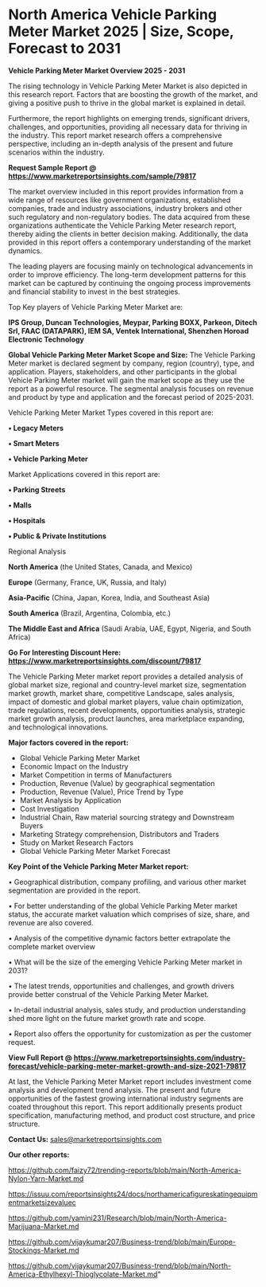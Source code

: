 # North America Vehicle Parking Meter Market 2025 | Size, Scope, Forecast to 2031

<Strong> Vehicle Parking Meter Market Overview 2025 - 2031</strong>

The rising technology in Vehicle Parking Meter Market is also depicted in this research report. Factors that are boosting the growth of the market, and giving a positive push to thrive in the global market is explained in detail.

Furthermore, the report highlights on emerging trends, significant drivers, challenges, and opportunities, providing all necessary data for thriving in the industry. This report market research offers a comprehensive perspective, including an in-depth analysis of the present and future scenarios within the industry.

<strong>Request Sample Report @ <a href=https://www.marketreportsinsights.com/sample/79817>https://www.marketreportsinsights.com/sample/79817</a></strong>

The market overview included in this report provides information from a wide range of resources like government organizations, established companies, trade and industry associations, industry brokers and other such regulatory and non-regulatory bodies. The data acquired from these organizations authenticate the Vehicle Parking Meter research report, thereby aiding the clients in better decision making. Additionally, the data provided in this report offers a contemporary understanding of the market dynamics.

The leading players are focusing mainly on technological advancements in order to improve efficiency. The long-term development patterns for this market can be captured by continuing the ongoing process improvements and financial stability to invest in the best strategies.

Top Key players of Vehicle Parking Meter Market are:

<strong>IPS Group, Duncan Technologies, Meypar, Parking BOXX, Parkeon, Ditech Srl, FAAC (DATAPARK), IEM SA, Ventek International, Shenzhen Horoad Electronic Technology</strong>

<strong><b>Global Vehicle Parking Meter Market Scope and Size:</b></strong>
The Vehicle Parking Meter market is declared segment by company, region (country), type, and application. Players, stakeholders, and other participants in the global Vehicle Parking Meter market will gain the market scope as they use the report as a powerful resource. The segmental analysis focuses on revenue and product by type and application and the forecast period of 2025-2031.

Vehicle Parking Meter Market Types covered in this report are:

<strong>• Legacy Meters

• Smart Meters

• Vehicle Parking Meter</strong>

Market Applications covered in this report are:

<strong>• Parking Streets

• Malls

• Hospitals

• Public & Private Institutions</strong> 

Regional Analysis

<strong>North America</strong> (the United States, Canada, and Mexico)

<strong>Europe</strong> (Germany, France, UK, Russia, and Italy)

<strong>Asia-Pacific</strong> (China, Japan, Korea, India, and Southeast Asia)

<strong>South America</strong> (Brazil, Argentina, Colombia, etc.)

<strong>The Middle East and Africa</strong> (Saudi Arabia, UAE, Egypt, Nigeria, and South Africa)

<strong>Go For Interesting Discount Here: <a href=https://www.marketreportsinsights.com/discount/79817>https://www.marketreportsinsights.com/discount/79817</a></strong>

The Vehicle Parking Meter market report provides a detailed analysis of global market size, regional and country-level market size, segmentation market growth, market share, competitive Landscape, sales analysis, impact of domestic and global market players, value chain optimization, trade regulations, recent developments, opportunities analysis, strategic market growth analysis, product launches, area marketplace expanding, and technological innovations.

<strong><b>Major factors covered in the report:</b></strong>
<ul>
  <li>Global Vehicle Parking Meter Market </li>
  <li>Economic Impact on the Industry</li>
  <li>Market Competition in terms of Manufacturers</li>
  <li>Production, Revenue (Value) by geographical segmentation</li>
  <li>Production, Revenue (Value), Price Trend by Type</li>
  <li>Market Analysis by Application</li>
  <li>Cost Investigation</li>
  <li>Industrial Chain, Raw material sourcing strategy and Downstream Buyers</li>
  <li>Marketing Strategy comprehension, Distributors and Traders</li>
  <li>Study on Market Research Factors</li>
  <li>Global Vehicle Parking Meter Market Forecast</li>
</ul>

<strong><b>Key Point of the Vehicle Parking Meter Market report:</b></strong>

• Geographical distribution, company profiling, and various other market segmentation are provided in the report.

• For better understanding of the global Vehicle Parking Meter market status, the accurate market valuation which comprises of size, share, and revenue are also covered.

• Analysis of the competitive dynamic factors better extrapolate the complete market overview

• What will be the size of the emerging Vehicle Parking Meter market in 2031?

• The latest trends, opportunities and challenges, and growth drivers provide better construal of the Vehicle Parking Meter Market.

• In-detail industrial analysis, sales study, and production understanding shed more light on the future market growth rate and scope.

• Report also offers the opportunity for customization as per the customer request.

<strong><b>View Full Report @ <a href=https://www.marketreportsinsights.com/industry-forecast/vehicle-parking-meter-market-growth-and-size-2021-79817>https://www.marketreportsinsights.com/industry-forecast/vehicle-parking-meter-market-growth-and-size-2021-79817</a></b></strong>


At last, the Vehicle Parking Meter Market report includes investment come analysis and development trend analysis. The present and future opportunities of the fastest growing international industry segments are coated throughout this report. This report additionally presents product specification, manufacturing method, and product cost structure, and price structure.

<strong>Contact Us:</strong>
sales@marketreportsinsights.com

<strong>Our other reports:</strong>

<a href=https://github.com/faizy72/trending-reports/blob/main/North-America-Nylon-Yarn-Market.md>https://github.com/faizy72/trending-reports/blob/main/North-America-Nylon-Yarn-Market.md</a>

<a href=https://issuu.com/reportsinsights24/docs/northamericafigureskatingequipmentmarketsizevaluec>https://issuu.com/reportsinsights24/docs/northamericafigureskatingequipmentmarketsizevaluec</a>

<a href=https://github.com/yamini231/Research/blob/main/North-America-Marijuana-Market.md>https://github.com/yamini231/Research/blob/main/North-America-Marijuana-Market.md</a>

<a href=https://github.com/vijaykumar207/Business-trend/blob/main/Europe-Stockings-Market.md>https://github.com/vijaykumar207/Business-trend/blob/main/Europe-Stockings-Market.md</a>

<a href=https://github.com/vijaykumar207/Business-trend/blob/main/North-America-Ethylhexyl-Thioglycolate-Market.md>https://github.com/vijaykumar207/Business-trend/blob/main/North-America-Ethylhexyl-Thioglycolate-Market.md</a>"
